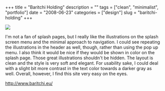 +++
title = "Baritchi Holding"
description = ""
tags = ["clean", "minimalist", "portfolio"]
date = "2008-06-23"
categories = ["design"]
slug = "baritchi-holding"
+++


 

  <div id="screens-thumbs" class="clearfix">
    <div class="txt-center" id="design-submission"><a href="http://www.baritchi.eu/"><img id='bluga-thumbnail-1317' class='bluga-thumbnail large' src='//konigi.com/media/bluga/
wt485f9c5a6743a_0.jpg'/></a></div>  
  </div>   
<p>I'm not a fan of splash pages, but I really like the illustrations on the splash screen menu and the minimal approach to navigation. I could see repeating the illustrations in the header as well, though, rather than using the pop up menu. I also think it would be nice if they would be shown in color on the splash page. Those great illustrations shouldn't be hidden. The layout is clean and the style is very soft and elegant. For usability sake, I could deal with a slight bit more contrast in the text color towards a darker gray as well. Overall, however, I find this site very easy on the eyes.</p>
<p><a href="http://www.baritchi.eu/">http://www.baritchi.eu/</a></p>




